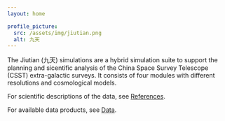 ```yaml
---
layout: home

profile_picture:
  src: /assets/img/jiutian.png
  alt: 九天
---
```

The Jiutian (九天) simulations are a hybrid simulation suite to support the planning and sicentific analysis of the China Space Survey Telescope (CSST) extra-galactic surveys. It consists of four modules with different resolutions and cosmological models. 

For scientific descriptions of the data, see [References](ref). 

For available data products, see [Data](data).

<!-- ![Jiutian](/assets/img/jiutian-comb2.png) -->


